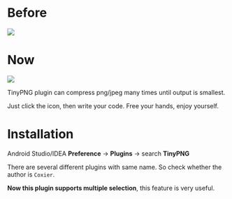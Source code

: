 # Before
![](https://gitee.com/coxier/tuchuang/blob/master/jike_139915764017106_pic.gif)

# Now
![](https://gitee.com/coxier/tuchuang/blob/master/jike_139911847153017_pic.png)

TinyPNG plugin can compress png/jpeg many times until output is smallest.

Just click the icon, then write your code. Free your hands, enjoy yourself.

# Installation
Android Studio/IDEA **Preference** -> **Plugins** -> search **TinyPNG**

There are several different plugins with same name. So check whether the author is `Coxier`.

**Now this plugin supports multiple selection**, this feature is very useful.
